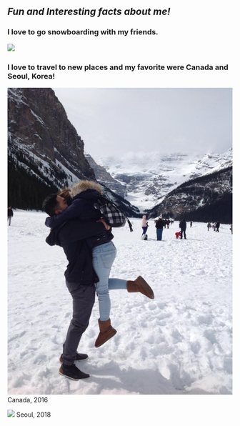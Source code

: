 ## *Fun and Interesting facts about me!*

### I love to go snowboarding with my friends.

![](GOPR0344.JPG)

### I love to travel to new places and my favorite were Canada and Seoul, Korea!

![](12928162_1162148887131083_6316922906407364928_n.jpg)
Canada, 2016

![](DSC_0146.JPG)
Seoul, 2018



